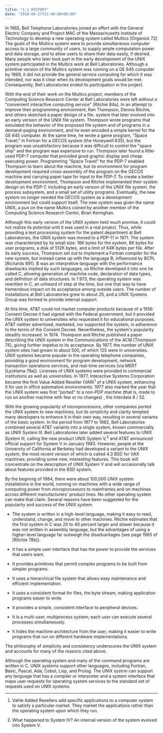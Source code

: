 ```yaml
---
title: "1.1 HISTORY"
date: "2018-04-27T21:40:00+08:00"
---
```


In 1965, Bell Telephone Laboratories joined an effort with the General Electric Company and Project MAC of the Massachusetts Institute of Technology to develop a new operating system called Multics [Organick 72] The goals of the Multics system were to provide simultaneous computer access to a large community of users, to supply ample computation power and data storage, and to allow users to share their data easily, if desired. Many people who later took part in the early development of the UNIX system participated in the Multics work at Bell Laboratories. Although a primitive version of the Multics system was running on a GE 645 computer by 1969, it did not provide the general service computing for which it was intended, nor was it clear when its development goals would be met. Consequently, Bell Laboratories ended its participation in the project.

With the end of their work on the Multics project, members of the Computing Science Research Center at Bell Laboratories were left without a "convenient interactive computing service" [Ritchie 84a]. In an attempt to improve their programming environment, Ken Thompson, Dennis Ritchie, and others sketched a paper design of a file. system that later evolved into an early version of the UNIX file system. Thompson wrote programs that simulated the behavior of the proposed file system and of programs in a demand-paging environment, and he even encoded a simple kernel for the GE 645 computer. At the same time, he wrote a game program, "Space Travel," in Fortran for a GECOS system (the Honeywell 635), but the program was unsatisfactory because it was difficult to control the "space ship" and the program was expensive to run. Thompson later found a little-used PDP-7 computer that provided good graphic display and cheap executing power. Programming "Space Travel" for the PDP-7 enabled Thompson to learn about the machine, but its environment for program development required cross-assembly of the program on the GECOS machine and carrying paper tape for input to the PDP-7. To create a better development environment, Thompson and Ritchie implemented their system design on the PDP-7, including an early version of the UNIX file system, the process subsystem, and a small set of utility programs. Eventually, the new system no longer needed the GECOS system as a development environment but could support itself. The new system was given the name UNIX, a pun on the name Multics coined by another member of the Computing Science Research Center, Brian Kernighan.

Although this early version of the UNIX system held much promise, it could not realize its potential until it was used in a real project. Thus, while providing a text processing system for the patent department at Bell Laboratories, the UNIX system was moved to a PDP-11 in 1971. The system was characterized by its small size: 16K bytes for the system, 8K bytes for user programs, a disk of 512K bytes, and a limit of 64K bytes per file. After its early success, Thompson set out to implement a Fortran compiler for the new system, but instead came up with the language B, influenced by BCPL [Richards 691]. B was an interpretive language with the performance drawbacks implied by such languages, so Ritchie developed it into one he called C, allowing generation of machine code, declaration of data
types, and definition of data structures. In 1 973, the operating system was rewritten in C, an unheard of step at the time, but one that was to have tremendous impact on its acceptance among outside users. The number of installations at Bell Laboratories grew to about 25, and a UNIX Systems Group was formed to provide internal support.

At this time, AT&T could not market computer products because of a 1956 Consent Decree it had signed with the Federal government, but it provided the UNIX system to universities who requested it for educational purposes. AT&T neither advertised, marketed, nor supported the system, in adherence to the terms of the Consent Decree. Nevertheless, the system's popularity steadily increased. In 1974. Thompson and Ritchie published a paper describing the UNIX system in the Communications of the ACM [Thompson 74], giving further impetus to its acceptance. By 1977, the number of UNIX system sites had grown to about 500, of which 125 were in universities. UNIX systems became popular in the operating telephone companies, providing a good environment for program development, network transaction operations services, and real-time services (via MERT [Lycklama 78a]). Licenses of UNIX systems were provided to commercial institutions as well as universities. In 1977, Interactive Systems Corporation became the first Value Added Reseller (VAR)<sup>1</sup> of a UNIX system, enhancing it for use in office automation environments. 1977 also marked the year that the UNIX system was first "ported" to a non-PDP machine (that is, made to run on
another machine with few or no changes) , the Interdata 8 / 32.

With the growing popularity of microprocessors, other companies ported the UNIX system to new machines, but its simplicity and clarity tempted many developers to enhance it in their own way, resulting in several variants of the basic system. In the period from 1977 to 1982, Bell Laboratories combined several
AT&T variants into a single system, known commercially as UNIX System III. Bell Laboratories later added several features to UNIX System III, calling the new product UNIX System V,<sup>2</sup> and AT&T announced official support for System V in January 1983. However, people at the University of California at Berkeley had developed a variant to the UNIX system, the most recent version of which is called 4.3 BSD for VAX machines; providing some new, interesting features. This book will concentrate on the description of UNIX System V and will occasionally talk about features provided in the BSD system.

By the beginnig of 1984, there were about 100,000 UNIX system installations in the world, running on machines with a wide range of computing power from microprocessors to mainframes and on machines across different manufacturers' product lines. No other operating system can make that claim. Several reasons have been suggested for the popularity and success of the UNIX system.

* The system is written in a high-level language, making it easy to read, understand, change, and move to other machines. Ritchie estimates that the first system in C was 20 to 40 percent larger and slower because it was not written in assembly language, but the advantages of using a higher-level language far outweigh the disadvantages (see page 1965 of [Ritchie 78b]).

* It has a simple user interface that has the power to provide the services that users want.
* It provides primitives that permit complex programs to be built from simpler programs.
* It uses a hierarchical file system that allows easy maintenance and efficient implementation.
* It uses a consistent format for files, the byte stream, making application programs easier to write.
* It provides a simple, consistent interface to peripheral devices.
* It is a multi-user, multiprocess system; each user can execute several processes simultaneously.
* It hides the machine architecture from the user, making it easier to write programs that run on different hardware implementations.

The philosophy of simplicity and consistency underscores the UNIX system and accounts for many of the reasons cited above.

Although the operating system and many of the command programs are written in C, UNIX systems support other languages, including Fortran, Basic, Pascal, Ada, Cobol, Lisp, and Prolog. The UNIX systrm can support any language that has a compiler or interpreter and a system interface that maps user requests for operating system services to the standard set of requests used on UNIX systems.

------

1. Vahle Added Resellers add specific applications to a computer system to satisfy a particular market. They market the applications rather than the operating system upon which they run.

2. What happened to System IV? An internal version of the system evolved into System V.
